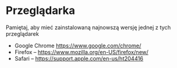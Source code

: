 # Przeglądarka

Pamiętaj, aby mieć zainstalowaną najnowszą wersję jednej z tych przeglądarek

* Google Chrome <https://www.google.com/chrome/>
* Firefox – <https://www.mozilla.org/en-US/firefox/new/>
* Safari – <https://support.apple.com/en-us/ht204416>
